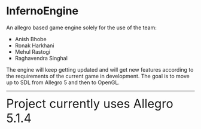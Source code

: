 # InfernoEngine
An allegro based game engine solely for the use of the team: <br>
<ul type = "square">
<li>Anish Bhobe
<li>Ronak Harkhani
<li>Mehul Rastogi
<li>Raghavendra Singhal
</ul>
The engine will keep getting updated and will get new features according to the requirements of the current game in development.
The goal is to move up to SDL from Allegro 5 and then to OpenGL. <br>
<hr>
<font size = "6">Project currently uses Allegro 5.1.4</font> <br>
